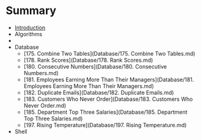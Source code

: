 # Summary

* [Introduction](README.md)
* Algorithms
*
* Database
    * [175. Combine Two Tables](Database/175. Combine Two Tables.md)
    * [178. Rank Scores](Database/178. Rank Scores.md)
    * [180. Consecutive Numbers](Database/180. Consecutive Numbers.md)
    * [181. Employees Earning More Than Their Managers](Database/181. Employees Earning More Than Their Managers.md)
    * [182. Duplicate Emails](Database/182. Duplicate Emails.md)
    * [183. Customers Who Never Order](Database/183. Customers Who Never Order.md)
    * [185. Department Top Three Salaries](Database/185. Department Top Three Salaries.md)
    * [197. Rising Temperature](Database/197. Rising Temperature.md)
* Shell

